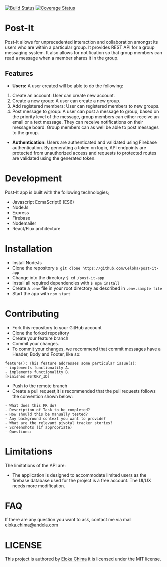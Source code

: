 [![Build Status](https://travis-ci.org/Celoka/post-it-app.svg?branch=develop1)](https://travis-ci.org/Celoka/post-it-app)
[![Coverage Status](https://coveralls.io/repos/github/Celoka/post-it-app/badge.svg?branch=chore%2Fserver-side-test)](https://coveralls.io/github/Celoka/post-it-app?branch=chore%2Fserver-side-test)
# Post-It

Post-It allows for unprecedented interaction and collaboration amongst its users who are within a particular group. It provides REST API for a group messaging system. It also allows for notification so that group members can read a message when a member shares it in the group. 

## Features

* **Users:** A user created will be able to do the following: 

1. Create an account: User can create new account.
2. Create a new group: A user can create a new group.
3. Add registered members: User can registered members to new groups.
4. Post message to group: A user can post a message to group, based on the priority level of the message, group members can either receive an email or a text message. They can receive notifications on their message board. Group members can as well be able to post messages to the group.


* **Authentication:**  Users are authenticated and validated using Firebase authentication. By generating a token on login, API endpoints are protected from unauthorized access and requests to protected routes are validated using the generated token.

# Development

Post-It app is built with the following technologies;

* Javascript EcmaScript6 (ES6)
* NodeJs
* Express
* Firebase
* Nodemailer
* React/Flux architecture

# Installation

* Install NodeJs
* Clone the repository `$ git clone https://github.com/Celoka/post-it-app`
* Change into the directory `$ cd /post-it-app`
* Install all required dependencies with `$ npm install`
* Create a `.env` file in your root directory as described in `.env.sample file`
* Start the app with `npm start`

# Contributing

* Fork this repository to your GitHub account
* Clone the forked repository
* Create your feature branch
* Commit your changes.
* To commit your changes, we recommend that commit messages have a Header, Body and Footer, like so:

```
feature(): This feature addresses some particular issue(s):
- implements functionality A.
- implements functionality B.
[Finishes #STORY_ID]
```

* Push to the remote branch
* Create a pull request,it is recommended that the pull requests follows the convention shown below:

```
- What does this PR do?
- Description of Task to be completed?
- How should this be manually tested?
- Any background context you want to provide?
- What are the relevant pivotal tracker stories?
- Screenshots (if appropriate)
- Questions:
```

# Limitations

The limitations of the API are:

* The application is designed to accommodate limited users as the firebase database used for the project is a free account. The UI/UX needs more modification.

# FAQ

If there are any question you want to ask, contact me via mail eloka.chima@andela.com

# LICENSE

This project is authored by [Eloka Chima](https://github.com/Celoka) it is licensed under the MIT license.
